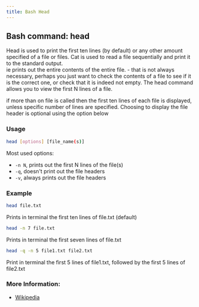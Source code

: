 ```yaml
---
title: Bash Head
---
```


## Bash command: head

Head is used to print the first ten lines (by default) or any other amount specified of a file or files.
Cat is used to read a file sequentially and print it to the standard output. <br>
ie prints out the entire contents of the entire file. - that is not always necessary, perhaps you just want to check the contents of a file to see if it is the correct one, or check that it is indeed not empty.
The head command allows you to view the first N lines of a file.

if more than on file is called then the first ten lines of each file is displayed, unless specific number of lines are specified.
Choosing to display the file header is optional using the option below

### Usage

```bash
head [options] [file_name(s)]
```

Most used options:

* `-n N`, prints out the first N lines of the file(s)
* `-q`, doesn't print out the file headers
* `-v`, always prints out the file headers

### Example

```bash
head file.txt
```
Prints in terminal the first ten lines of file.txt (default)

```bash
head -n 7 file.txt
```
Prints in terminal the first seven lines of file.txt

```bash
head -q -n 5 file1.txt file2.txt
```
Print in terminal the first 5 lines of file1.txt, followed by the first 5 lines of file2.txt


### More Information:
* [Wikipedia](https://en.wikipedia.org/wiki/Head_(Unix))
